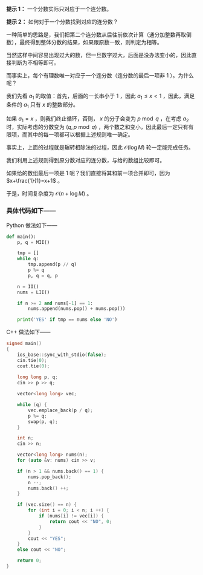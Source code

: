 **提示 1：** 一个分数实际只对应于一个连分数。

**提示 2：** 如何对于一个分数找到对应的连分数？

一种简单的思路是，我们把第二个连分数从后往前依次计算（通分加整数再取倒数），最终得到整体分数的结果，如果跟原数一致，则判定为相等。

当然这样中间容易出现过大的数，但一旦数字过大，后面是没办法变小的，因此直接判断为不相等即可。

而事实上，每个有理数唯一对应于一个连分数（连分数的最后一项非 $1$ ）。为什么呢？

我们先看 $a_1$ 的取值：首先，后面的一长串小于 $1$ ，因此 $a_1\leq x\lt 1$ ，因此，满足条件的 $a_1$ 只有 $x$ 的整数部分。

如果 $a_1=x$ ，则我们终止循环，否则， $x$ 的分子会变为 $p\bmod q$ ，在考虑 $a_2$ 时，实际考虑的分数变为 $(q,p\bmod q)$ ，两个数之和变小，因此最后一定只有有限项，而其中的每一项都可以根据上述规则唯一确定。

事实上，上面的过程就是辗转相除法的过程，因此 $\mathcal{O}(\log M)$ 轮一定能完成任务。

我们利用上述规则得到原分数对应的连分数，与给的数组比较即可。

如果给的数组最后一项是 $1$ 呢？我们直接将其和前一项合并即可，因为 $x+\frac{1}{1}=x+1$ 。

于是，时间复杂度为 $\mathcal{O}(n+\log M)$ 。

### 具体代码如下——

Python 做法如下——

```Python []
def main():
    p, q = MII()

    tmp = []
    while q:
        tmp.append(p // q)
        p %= q
        p, q = q, p

    n = II()
    nums = LII()

    if n >= 2 and nums[-1] == 1:
        nums.append(nums.pop() + nums.pop())

    print('YES' if tmp == nums else 'NO')
```

C++ 做法如下——

```cpp []
signed main()
{
    ios_base::sync_with_stdio(false);
    cin.tie(0);
    cout.tie(0);
    
    long long p, q;
    cin >> p >> q;

    vector<long long> vec;

    while (q) {
        vec.emplace_back(p / q);
        p %= q;
        swap(p, q);
    }

    int n;
    cin >> n;

    vector<long long> nums(n);
    for (auto &v: nums) cin >> v;

    if (n > 1 && nums.back() == 1) {
        nums.pop_back();
        n --;
        nums.back() ++;
    }

    if (vec.size() == n) {
        for (int i = 0; i < n; i ++) {
            if (nums[i] != vec[i]) {
                return cout << "NO", 0;
            }
        }
        cout << "YES";
    }
    else cout << "NO";

    return 0;
}
``` 